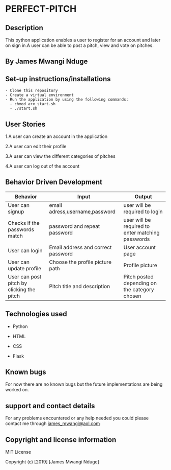 # PERFECT-PITCH

## Description
This python application enables a user to register for an account and later on sign in.A user can be able to post a pitch, view and vote on pitches.

## By James Mwangi Nduge

## Set-up instructions/installations
```
- Clone this repository
- Create a virtual environment
- Run the application by using the following commands:
  - chmod a+x start.sh
  - ./start.sh
  ```

## User Stories
1.A user can create an account in the application

2.A user can edit their profile

3.A user can view the different categories of pitches

4.A user can log out of the account

## Behavior Driven Development
|Behavior                           |Input                      |                Output|
|-----------------------------------|---------------------------|----------------------|
|User can signup                    |email adress,username,password|user will be required to login|
|Checks if the passwords match    |password and repeat password| user will be required to enter matching passwords|
|User can login |Email address and correct password|User account page|
|User can update profile|Choose the profile picture path|Profile picture|
|User can post pitch by clicking the pitch|Pitch title and description|Pitch posted depending on the category chosen|               |
## Technologies used
* Python

* HTML

* CSS

* Flask

## Known bugs
For now there are no known bugs but the future implementations are being worked on.

## support and contact details
For any problems encountered or any help needed you could please contact me through james_mwangi@aol.com

## Copyright and license information

MIT License

Copyright (c) [2019] [James Mwangi Nduge]
